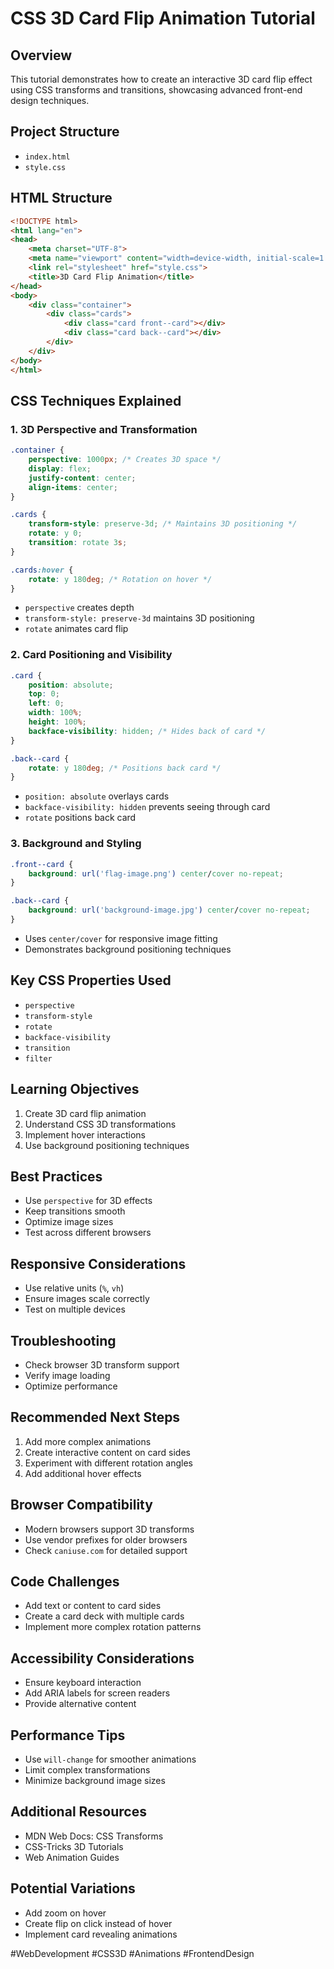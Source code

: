 
# CSS 3D Card Flip Animation Tutorial

## Overview
This tutorial demonstrates how to create an interactive 3D card flip effect using CSS transforms and transitions, showcasing advanced front-end design techniques.

## Project Structure
- `index.html`
- `style.css`

## HTML Structure
```html
<!DOCTYPE html>
<html lang="en">
<head>
    <meta charset="UTF-8">
    <meta name="viewport" content="width=device-width, initial-scale=1.0">
    <link rel="stylesheet" href="style.css">
    <title>3D Card Flip Animation</title>
</head>
<body>
    <div class="container">
        <div class="cards">
            <div class="card front--card"></div>
            <div class="card back--card"></div>
        </div>
    </div>
</body>
</html>
```

## CSS Techniques Explained

### 1. 3D Perspective and Transformation
```css
.container {
    perspective: 1000px; /* Creates 3D space */
    display: flex;
    justify-content: center;
    align-items: center;
}

.cards {
    transform-style: preserve-3d; /* Maintains 3D positioning */
    rotate: y 0;
    transition: rotate 3s;
}

.cards:hover {
    rotate: y 180deg; /* Rotation on hover */
}
```
- `perspective` creates depth
- `transform-style: preserve-3d` maintains 3D positioning
- `rotate` animates card flip

### 2. Card Positioning and Visibility
```css
.card {
    position: absolute;
    top: 0;
    left: 0;
    width: 100%;
    height: 100%;
    backface-visibility: hidden; /* Hides back of card */
}

.back--card {
    rotate: y 180deg; /* Positions back card */
}
```
- `position: absolute` overlays cards
- `backface-visibility: hidden` prevents seeing through card
- `rotate` positions back card

### 3. Background and Styling
```css
.front--card {
    background: url('flag-image.png') center/cover no-repeat;
}

.back--card {
    background: url('background-image.jpg') center/cover no-repeat;
}
```
- Uses `center/cover` for responsive image fitting
- Demonstrates background positioning techniques

## Key CSS Properties Used
- `perspective`
- `transform-style`
- `rotate`
- `backface-visibility`
- `transition`
- `filter`

## Learning Objectives
1. Create 3D card flip animation
2. Understand CSS 3D transformations
3. Implement hover interactions
4. Use background positioning techniques

## Best Practices
- Use `perspective` for 3D effects
- Keep transitions smooth
- Optimize image sizes
- Test across different browsers

## Responsive Considerations
- Use relative units (`%`, `vh`)
- Ensure images scale correctly
- Test on multiple devices

## Troubleshooting
- Check browser 3D transform support
- Verify image loading
- Optimize performance

## Recommended Next Steps
1. Add more complex animations
2. Create interactive content on card sides
3. Experiment with different rotation angles
4. Add additional hover effects

## Browser Compatibility
- Modern browsers support 3D transforms
- Use vendor prefixes for older browsers
- Check `caniuse.com` for detailed support

## Code Challenges
- Add text or content to card sides
- Create a card deck with multiple cards
- Implement more complex rotation patterns

## Accessibility Considerations
- Ensure keyboard interaction
- Add ARIA labels for screen readers
- Provide alternative content

## Performance Tips
- Use `will-change` for smoother animations
- Limit complex transformations
- Minimize background image sizes

## Additional Resources
- MDN Web Docs: CSS Transforms
- CSS-Tricks 3D Tutorials
- Web Animation Guides

## Potential Variations
- Add zoom on hover
- Create flip on click instead of hover
- Implement card revealing animations

#WebDevelopment #CSS3D #Animations #FrontendDesign